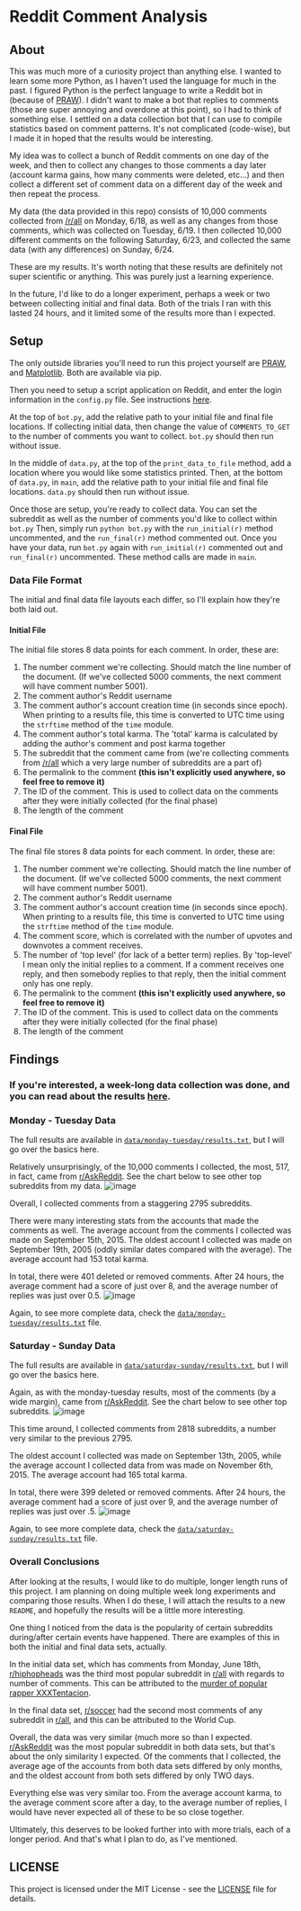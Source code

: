 # Reddit Comment Analysis

## About
This was much more of a curiosity project than anything else. I wanted to learn some more Python, as I haven't used the language for much in the past. I figured Python is the perfect language to write a Reddit bot in (because of [PRAW](https://praw.readthedocs.io/en/latest/)). I didn't want to make a bot that replies to comments (those are super annoying and overdone at this point), so I had to think of something else. I settled on a data collection bot that I can use to compile statistics based on comment patterns. It's not complicated (code-wise), but I made it in hoped that the results would be interesting.

My idea was to collect a bunch of Reddit comments on one day of the week, and then to collect any changes to those comments a day later (account karma gains, how many comments were deleted, etc...) and then collect a different set of comment data on a different day of the week and then repeat the process.

My data (the data provided in this repo) consists of 10,000 comments collected from [/r/all](https://www.reddit.com/r/all/) on Monday, 6/18, as well as any changes from those comments, which was collected on Tuesday, 6/19. I then collected 10,000 different comments on the following Saturday, 6/23, and collected the same data (with any differences) on Sunday, 6/24.

These are my results. It's worth noting that these results are definitely not super scientific or anything. This was purely just a learning experience.

In the future, I'd like to do a longer experiment, perhaps a week or two between collecting initial and final data. Both of the trials I ran with this lasted 24 hours, and it limited some of the results more than I expected.

## Setup
The only outside libraries you'll need to run this project yourself are [PRAW](https://praw.readthedocs.io/en/latest/), and [Matplotlib](https://matplotlib.org/). Both are available via pip.

Then you need to setup a script application on Reddit, and enter the login information in the `config.py` file. See instructions [here](https://praw.readthedocs.io/en/latest/getting_started/authentication.html). 

At the top of `bot.py`, add the relative path to your initial file and final file locations. If collecting initial data, then change  the value of `COMMENTS_TO_GET` to the number of comments you want to collect. `bot.py` should then run without issue.

In the middle of `data.py`, at the top of the `print_data_to_file` method, add a location where you would like some statistics printed. Then, at the bottom of `data.py`, in `main`, add the relative path to your initial file and final file locations. `data.py` should then run without issue.

Once those are setup, you're ready to collect data. You can set the subreddit as well as the number of comments you'd like to collect within `bot.py` Then, simply run `python bot.py` with the `run_initial(r)` method uncommented, and the `run_final(r)` method commented out. Once you have your data, run `bot.py` again with `run_initial(r)` commented out and `run_final(r)` uncommented. These method calls are made in `main`.

### Data File Format
The initial and final data file layouts each differ, so I'll explain how they're both laid out.
#### Initial File
The initial file stores 8 data points for each comment. In order, these are:

1. The number comment we're collecting. Should match the line number of the document. (If we've collected 5000 comments, the next comment will have comment number 5001).
2. The comment author's Reddit username
3. The comment author's account creation time (in seconds since epoch). When printing to a results file, this time is converted to UTC time using the `strftime` method of the `time` module.
4. The comment author's total karma. The 'total' karma is calculated by adding the author's comment and post karma together
5. The subreddit that the comment came from (we're collecting comments from [/r/all](https://www.reddit.com/r/all/) which a very large number of subreddits are a part of)
6. The permalink to the comment **(this isn't explicitly used anywhere, so feel free to remove it)**
7. The ID of the comment. This is used to collect data on the comments after they were initially collected (for the final phase)
8. The length of the comment

#### Final File
The final file stores 8 data points for each comment. In order, these are:

1. The number comment we're collecting. Should match the line number of the document. (If we've collected 5000 comments, the next comment will have comment number 5001).
2. The comment author's Reddit username
3. The comment author's account creation time (in seconds since epoch). When printing to a results file, this time is converted to UTC time using the `strftime` method of the `time` module.
4. The comment score, which is correlated with the number of upvotes and downvotes a comment receives.
5. The number of 'top level' (for lack of a better term) replies. By 'top-level' I mean only the initial replies to a comment. If a comment receives one reply, and then somebody replies to that reply, then the initial comment only has one reply.
6. The permalink to the comment **(this isn't explicitly used anywhere, so feel free to remove it)**
7. The ID of the comment. This is used to collect data on the comments after they were initially collected (for the final phase)
8. The length of the comment

## Findings

### If you're interested, a week-long data collection was done, and you can read about the results [here](/WEEK_EXPERIMENT_RESULTS.md).

### Monday - Tuesday Data
The full results are available in [`data/monday-tuesday/results.txt`](data/monday-tuesday/results.txt), but I will go over the basics here.

Relatively unsurprisingly, of the 10,000 comments I collected, the most, 517, in fact, came from [r/AskReddit](https://www.reddit.com/r/AskReddit/). See the chart below to see other top subreddits from my data.
![image](https://i.imgur.com/7SkM2Ep.png)

Overall, I collected comments from a staggering 2795 subreddits.

There were many interesting stats from the accounts that made the comments as well. The average account from the comments I collected was made on September 15th, 2015. The oldest account I collected was made on September 19th, 2005 (oddly similar dates compared with the average). The average account had 153 total karma.

In total, there were 401 deleted or removed comments. After 24 hours, the average comment had a score of just over 8, and the average number of replies was just over 0.5.
![image](https://i.imgur.com/p5cRaiA.png)

Again, to see more complete data, check the [`data/monday-tuesday/results.txt`](data/monday-tuesday/results.txt) file.

### Saturday - Sunday Data
The full results are available in [`data/saturday-sunday/results.txt`](data/saturday-sunday/results.txt), but I will go over the basics here.

Again, as with the monday-tuesday results, most of the comments (by a wide margin), came from [r/AskReddit](https://www.reddit.com/r/AskReddit/). See the chart below to see other top subreddits.
![image](https://i.imgur.com/Dh2nMOQ.png)

This time around, I collected comments from 2818 subreddits, a number very similar to the previous 2795.

The oldest account I collected was made on September 13th, 2005, while the average account I collected data from was made on November 6th, 2015. The average account had 165 total karma.

In total, there were 399 deleted or removed comments. After 24 hours, the average comment had a score of just over 9, and the average number of replies was just over .5.
![image](https://i.imgur.com/emmRoOH.png)

Again, to see more complete data, check the [`data/saturday-sunday/results.txt`](data/saturday-sunday/results.txt) file.

### Overall Conclusions
After looking at the results, I would like to do multiple, longer length runs of this project. I am planning on doing multiple week long experiments and comparing those results. When I do these, I will attach the results to a new `README`, and hopefully the results will be a little more interesting.

One thing I noticed from the data is the popularity of certain subreddits during/after certain events have happened. There are examples of this in both the initial and final data sets, actually. 

In the initial data set, which has comments from Monday, June 18th, [r/hiphopheads](https://www.reddit.com/r/hiphopheads/) was the third most popular subreddit in [r/all](https://www.reddit.com/r/all/) with regards to number of comments. This can be attributed to the [murder of popular rapper XXXTentacion](https://en.wikipedia.org/wiki/Murder_of_XXXTentacion).

In the final data set, [r/soccer](https://www.reddit.com/r/soccer/) had the second most comments of any subreddit in [r/all](https://www.reddit.com/r/all/), and this can be attributed to the World Cup.

Overall, the data was very similar (much more so than I expected. [r/AskReddit](https://www.reddit.com/r/AskReddit/) was the most popular subreddit in both data sets, but that's about the only similarity I expected. Of the comments that I collected, the average age of the accounts from both data sets differed by only months, and the oldest account from both sets differed by only TWO days.

Everything else was very similar too. From the average account karma, to the average comment score after a day, to the average number of replies, I would have never expected all of these to be so close together.

Ultimately, this deserves to be looked further into with more trials, each of a longer period. And that's what I plan to do, as I've mentioned.

## LICENSE
This project is licensed under the MIT License - see the [LICENSE](LICENSE) file for details.
